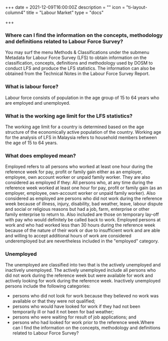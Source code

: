 +++
date = 2021-12-09T16:00:00Z
description = ""
icon = "ti-layout-column4"
title = "Labour Market"
type = "docs"

+++

### Where can I find the information on the concepts, methodology and definitions related to Labour Force Survey?
You may surf the menu Methods & Classifications under the submenu Metadata for Labour Force Survey (LFS) to obtain information on the classification, concepts, definitions and methodology used by DOSM to conduct LFS and produce the LFS statistics. The information can also be obtained from the Technical Notes in the Labour Force Survey Report.
 
### What is labour force?
Labour force consists of population in the age group of 15 to 64 years who are employed and unemployed.
 
### What is the working age limit for the LFS statistics?
The working age limit for a country is determined based on the age structure of the economically active population of the country. Working age for the analysis of LFS in Malaysia refers to household members between the age of 15 to 64 years.
 
### What does employed mean?
Employed refers to all persons who worked at least one hour during the reference week for pay, profit or family gain either as an employer, employee, own account worker or unpaid family worker. They are also considered as employed if they:
All persons who, at any time during the reference week worked at least one hour for pay, profit or family gain (as an employer, employee, own-account worker or unpaid family worker). Also considered as employed are persons who did not work during the reference week because of illness, injury, disability, bad weather, leave, labour dispute and social or religious reasons but had a job, farm, enterprise or other family enterprise to return to. Also included are those on temporary lay-off with pay who would definitely be called back to work. Employed persons at work and who had worked less than 30 hours during the reference week because of the nature of their work or due to insufficient work and are able and willing to accept additional hours of work are considered underemployed but are nevertheless included in the "employed" category.

### Unemployed
The unemployed are classified into two that is the actively unemployed and inactively unemployed. The actively unemployed include all persons who did not work during the reference week but were available for work and actively looking for work during the reference week. Inactively unemployed persons include the following categories:
- persons who did not look for work because they believed no work was available or that they were not qualified;
- persons who would have looked for work if they had not been temporarily ill or had it not been for bad weather;
- persons who were waiting for result of job applications; and
- persons who had looked for work prior to the reference week.Where can I find the information on the concepts, methodology and definitions related to Labour Force Survey?
